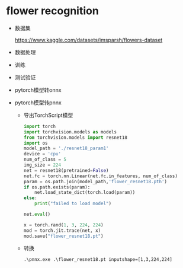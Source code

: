 # flower recognition

- 数据集

  https://www.kaggle.com/datasets/imsparsh/flowers-dataset

- 数据处理

- 训练

- 测试验证

- pytorch模型转onnx

- pytorch模型转pnnx

  - 导出TorchScript模型

    ```python
    import torch
    import torchvision.models as models
    from torchvision.models import resnet18
    import os
    model_path = './resnet18_param1'
    device = 'cpu'
    num_of_class = 5
    img_size = 224
    net = resnet18(pretrained=False)
    net.fc = torch.nn.Linear(net.fc.in_features, num_of_class)
    param = os.path.join(model_path,'flower_resnet18.pth')
    if os.path.exists(param):
        net.load_state_dict(torch.load(param))
    else:
        print("failed to load model")
    
    net.eval()
    
    x = torch.rand(1, 3, 224, 224)
    mod = torch.jit.trace(net, x)
    mod.save("flower_resnet18.pt")
    ```

    

  - 转换

    ```shell
    .\pnnx.exe .\flower_resnet18.pt inputshape=[1,3,224,224]
    ```

    



